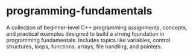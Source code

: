 # programming-fundamentals
A collection of beginner-level C++ programming assignments, concepts, and practical examples designed to build a strong foundation in programming fundamentals. Includes topics like variables, control structures, loops, functions, arrays, file handling, and pointers.
